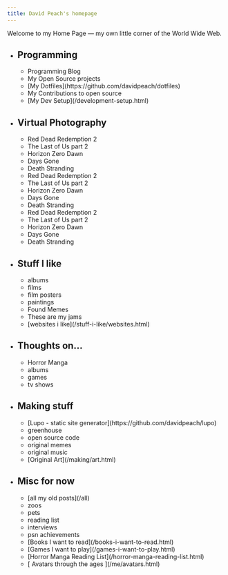 ```yaml
---
title: David Peach's homepage
---
```


<p class="intro">Welcome to my Home Page &mdash; my own little corner of the World Wide Web.</p>

<div class="home-index-wrap">
<ul>
  <li>
    <h2>Programming</h2>
    <ul>
      <li>Programming Blog</li>
      <li>My Open Source projects</li>
      <li>[My Dotfiles](https://github.com/davidpeach/dotfiles)</li>
      <li>My Contributions to open source</li>
      <li>[My Dev Setup](/development-setup.html)</li>
    </ul>
  </li>
  <li>
    <h2>Virtual Photography</h2>
    <ul>
      <li>Red Dead Redemption 2</li>
      <li>The Last of Us part 2</li>
      <li>Horizon Zero Dawn</li>
      <li>Days Gone</li>
      <li>Death Stranding</li>
      <li>Red Dead Redemption 2</li>
      <li>The Last of Us part 2</li>
      <li>Horizon Zero Dawn</li>
      <li>Days Gone</li>
      <li>Death Stranding</li>
      <li>Red Dead Redemption 2</li>
      <li>The Last of Us part 2</li>
      <li>Horizon Zero Dawn</li>
      <li>Days Gone</li>
      <li>Death Stranding</li>
    </ul>
  </li>
  <li>
    <h2>Stuff I like</h2>
    <ul>
      <li>albums</li>
      <li>films</li>
      <li>film posters</li>
      <li>paintings</li>
      <li>Found Memes</li>
      <li>These are my jams</li>
      <li>[websites i like](/stuff-i-like/websites.html)</li>
    </ul>
  </li>
  <li>
    <h2>Thoughts on...</h2>
    <ul>
      <li>Horror Manga</li>
      <li>albums</li>
      <li>games</li>
      <li>tv shows</li>
    </ul>
  </li>
  <li>
    <h2>Making stuff</h2>
      <ul>
        <li>[Lupo - static site generator](https://github.com/davidpeach/lupo)</li>
        <li>greenhouse</li>
        <li>open source code</li>
        <li>original memes</li>
        <li>original music</li>
        <li>[Original Art](/making/art.html)</li>
      </ul>
  </li>
  <li>
    <h2>Misc for now</h2>
    <ul>
      <li>[all my old posts](/all)</li>
      <li>zoos</li>
      <li>pets</li>
      <li>reading list</li>
      <li>interviews</li>
      <li>psn achievements</li>
      <li>[Books I want to read](/books-i-want-to-read.html)</li>
      <li>[Games I want to play](/games-i-want-to-play.html)</li>
      <li>[Horror Manga Reading List](/horror-manga-reading-list.html)</li>
      <li>[ Avatars through the ages ](/me/avatars.html)</li>
    </ul>
  </li>
</ul>
